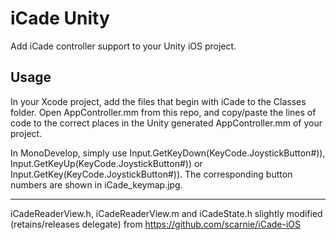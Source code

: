 iCade Unity
=======================

Add iCade controller support to your Unity iOS project.


Usage
-----
In your Xcode project, add the files that begin with iCade to the Classes folder. Open AppController.mm from this repo, and copy/paste the lines of code to the correct places in the Unity generated AppController.mm of your project.

In MonoDevelop, simply use Input.GetKeyDown(KeyCode.JoystickButton#)), Input.GetKeyUp(KeyCode.JoystickButton#)) or Input.GetKey(KeyCode.JoystickButton#)). The corresponding button numbers are shown in iCade_keymap.jpg.

----

iCadeReaderView.h, iCadeReaderView.m and iCadeState.h slightly modified (retains/releases delegate) from https://github.com/scarnie/iCade-iOS

